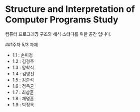 Structure and Interpretation of Computer Programs Study
====
컴퓨터 프로그래밍 구조와 해석 스터디를 위한 공간 입니다.

##1주차 5/3 과제
- 1.1 : 손미정
- 1.2 : 김경주
- 1.3 : 양학식
- 1.4 : 김영선
- 1.5 : 김준석
- 1.6 : 정옥균
- 1.7 : 최상훈
- 1.8 : 채명훈
- 1.9 : 박정욱

